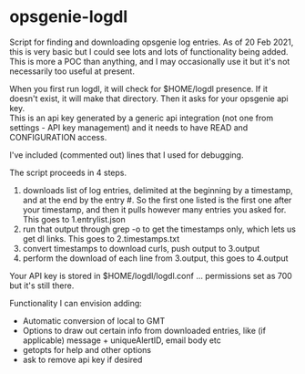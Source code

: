 # opsgenie-logdl
Script for finding and downloading opsgenie log entries.  As of 20 Feb 2021, this is very basic but I could see lots and lots of functionality being added.  This is more a POC than anything, and I may occasionally use it but it's not necessarily too useful at present.

When you first run logdl, it will check for $HOME/logdl presence.  If it doesn't exist, it will make that directory.  Then it asks for your opsgenie api key.  
This is an api key generated by a generic api integration (not one from settings - API key management) and it needs to have READ and CONFIGURATION access.

I've included (commented out) lines that I used for debugging.

The script proceeds in 4 steps.
1)  downloads list of log entries, delimited at the beginning by a timestamp, and at the end by the entry #.  So the first one listed is the first one after your timestamp, and then it pulls however many entries you asked for.  This goes to 1.entrylist.json
2)  run that output through grep -o to get the timestamps only, which lets us get dl links.  This goes to 2.timestamps.txt
3)  convert timestamps to download curls, push output to 3.output
4)  perform the download of each line from 3.output, this goes to 4.output

Your API key is stored in $HOME/logdl/logdl.conf ... permissions set as 700 but it's still there.

Functionality I can envision adding:
  - Automatic conversion of local to GMT
  - Options to draw out certain info from downloaded entries, like (if applicable) message + uniqueAlertID, email body etc
  - getopts for help and other options
  - ask to remove api key if desired
